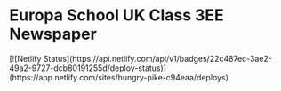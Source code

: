 # Europa School UK Class 3EE Newspaper

<!-- badges: start -->[![Netlify Status](https://api.netlify.com/api/v1/badges/22c487ec-3ae2-49a2-9727-dcb80191255d/deploy-status)](https://app.netlify.com/sites/hungry-pike-c94eaa/deploys)
<!-- badges: end -->





